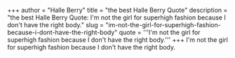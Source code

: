 +++
author = "Halle Berry"
title = "the best Halle Berry Quote"
description = "the best Halle Berry Quote: I'm not the girl for superhigh fashion because I don't have the right body."
slug = "im-not-the-girl-for-superhigh-fashion-because-i-dont-have-the-right-body"
quote = '''I'm not the girl for superhigh fashion because I don't have the right body.'''
+++
I'm not the girl for superhigh fashion because I don't have the right body.
